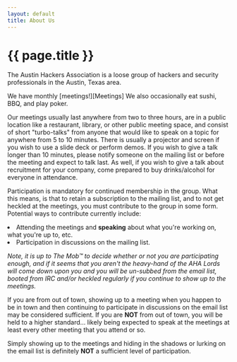```yaml
---
layout: default
title: About Us
---
```


<div id="home">
  <h1> {{ page.title }}</h1>
	The Austin Hackers Association is a loose group of hackers and
	security professionals in the Austin, Texas area.
  <p>
	We have monthly [meetings!][Meetings] We also occasionally eat sushi, BBQ, and play poker.
  <p>
	Our meetings usually last anywhere from two to three hours, are in a
	public location like a restaurant, library, or other public meeting
	space, and consist of short "turbo-talks" from anyone that would like
	to speak on a topic for anywhere from 5 to 10 minutes. There is
	usually a projector and screen if you wish to use a slide deck or
	perform demos. If you wish to give a talk longer than 10 minutes,
	please notify someone on the mailing list or before the meeting and
	expect to talk last. As well, if you wish to give a talk about
	recruitment for your company, come prepared to buy drinks/alcohol for
	everyone in attendance.
  <p>
	Participation is mandatory for continued membership in the group. What
	this means, is that to retain a subscription to the mailing list, and
	to not get heckled at the meetings, you must contribute to the group
	in some form. Potential ways to contribute currently include:
			<li>Attending the meetings and <b>speaking</b> about what you're working on, what you're up to, etc.</li>
			<li>Participation in discussions on the mailing list.</li>
	<p>
		<i>Note, it is up to The Mob™ to decide whether or not you are
	participating enough, and if it seems that you aren't the heavy-hand
	of the AHA Lords will come down upon you and you will be un-subbed from the
	email list, booted from IRC and/or heckled regularly if you continue to show up to the
	meetings.</i>
  <p>
	If you are from out of town, showing up to a meeting when you happen
	to be in town and then continuing to participate in discussions on the
	email list may be considered sufficient. If you are <b>NOT</b> from out of
	town, you will be held to a higher standard… likely being expected to
	speak at the meetings at least every other meeting that you attend or
	so.
  <p>
	Simply showing up to the meetings and hiding in the shadows or lurking
	on the email list is definitely <b>NOT</b> a sufficient level of
	participation.
</div>

[Meetings]: meetings.md
